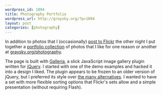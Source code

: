 ```yaml
--- 
wordpress_id: 1094
title: Photography Portfolio
wordpress_url: http://graysky.org/?p=1094
layout: post
categories: [photography]
---
```

In addition to photos that I (occasionally) <a href="http://www.flickr.com/photos/downtree">post to Flickr</a> the other night I put together a <a href="http://graysky.org/photography/">portfolio collection</a> of photos that I like for one reason or another at <a href="http://graysky.org/photography/">graysky.org/photography</a>.

The page is built with <a href="http://devkick.com/lab/galleria/">Galleria</a>, a slick JavaScript image gallery plugin written for <a href="http://jquery.com/">jQuery</a>. I started with one of the demo examples and hacked it into a design I liked. The plugin appears to be frozen to an older version of jQuery, but I preferred its style over <a href="http://blueprintds.com/2009/01/20/top-14-jquery-photo-slideshow-gallery-plugins/">the many alternatives</a>. I wanted to have a set with more flexible sorting options that Flickr's sets allow and a simple presentation (without requiring Flash).

  
